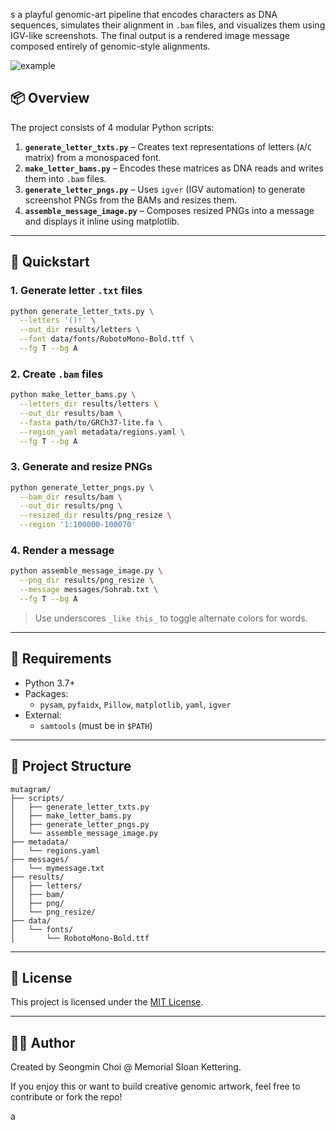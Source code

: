 s a playful genomic-art pipeline that encodes characters as DNA sequences, simulates their alignment in `.bam` files, and visualizes them using IGV-like screenshots. The final output is a rendered image message composed entirely of genomic-style alignments.

![example](docs/example_output.png)

## 📦 Overview

The project consists of 4 modular Python scripts:

1. **`generate_letter_txts.py`** – Creates text representations of letters (`A`/`C` matrix) from a monospaced font.
2. **`make_letter_bams.py`** – Encodes these matrices as DNA reads and writes them into `.bam` files.
3. **`generate_letter_pngs.py`** – Uses `igver` (IGV automation) to generate screenshot PNGs from the BAMs and resizes them.
4. **`assemble_message_image.py`** – Composes resized PNGs into a message and displays it inline using matplotlib.

---

## 🚀 Quickstart

### 1. Generate letter `.txt` files

```bash
python generate_letter_txts.py \
  --letters '()!' \
  --out_dir results/letters \
  --font data/fonts/RobotoMono-Bold.ttf \
  --fg T --bg A
```

### 2. Create `.bam` files

```bash
python make_letter_bams.py \
  --letters_dir results/letters \
  --out_dir results/bam \
  --fasta path/to/GRCh37-lite.fa \
  --region_yaml metadata/regions.yaml \
  --fg T --bg A
```

### 3. Generate and resize PNGs

```bash
python generate_letter_pngs.py \
  --bam_dir results/bam \
  --out_dir results/png \
  --resized_dir results/png_resize \
  --region '1:100000-100070'
```

### 4. Render a message

```bash
python assemble_message_image.py \
  --png_dir results/png_resize \
  --message messages/Sohrab.txt \
  --fg T --bg A
```

> Use underscores `_like this_` to toggle alternate colors for words.

---

## 🧠 Requirements

- Python 3.7+
- Packages:
  - `pysam`, `pyfaidx`, `Pillow`, `matplotlib`, `yaml`, `igver`
- External:
  - `samtools` (must be in `$PATH`)

---

## 📁 Project Structure

```
mutagram/
├── scripts/
│   ├── generate_letter_txts.py
│   ├── make_letter_bams.py
│   ├── generate_letter_pngs.py
│   └── assemble_message_image.py
├── metadata/
│   └── regions.yaml
├── messages/
│   └── mymessage.txt
├── results/
│   ├── letters/
│   ├── bam/
│   ├── png/
│   └── png_resize/
├── data/
│   └── fonts/
│       └── RobotoMono-Bold.ttf
```

---

## 📝 License

This project is licensed under the [MIT License](LICENSE).

---

## 👨‍🔬 Author

Created by Seongmin Choi @ Memorial Sloan Kettering.

If you enjoy this or want to build creative genomic artwork, feel free to contribute or fork the repo!

a

